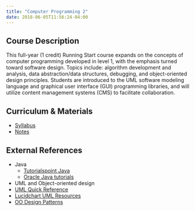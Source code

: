 ```yaml
---
title: "Computer Programming 2"
date: 2018-06-05T11:56:24-04:00
---
```


## Course Description

This full-year (1 credit) Running Start course expands on the concepts of computer programming developed in level 1, with the emphasis turned toward software design. Topics include: algorithm development and analysis, data abstraction/data structures, debugging, and object-oriented design principles. Students are introduced to the UML software modeling language and graphical user interface (GUI) programming libraries, and will utilize content management systems (CMS) to facilitate collaboration.

## Curriculum & Materials

- [Syllabus](https://docs.google.com/document/d/1wH5fL_dCbtQHmk4MtEYN7_XrIMUeTEbdZX2CYA-pgec/edit?usp=sharing)
- [Notes](/cp2/notes/)

## External References

- Java
  - [Tutorialspoint Java](http://www.tutorialspoint.com/java/)
  - [Oracle Java tutorials](http://docs.oracle.com/javase/tutorial/)
- UML and Object-oriented design
 - [UML Quick Reference](http://www.holub.com/goodies/uml/)
 - [Lucidchart UML Resources](https://www.lucidchart.com/pages/uml)
 - [OO Design Patterns](http://www.oodesign.com/)
